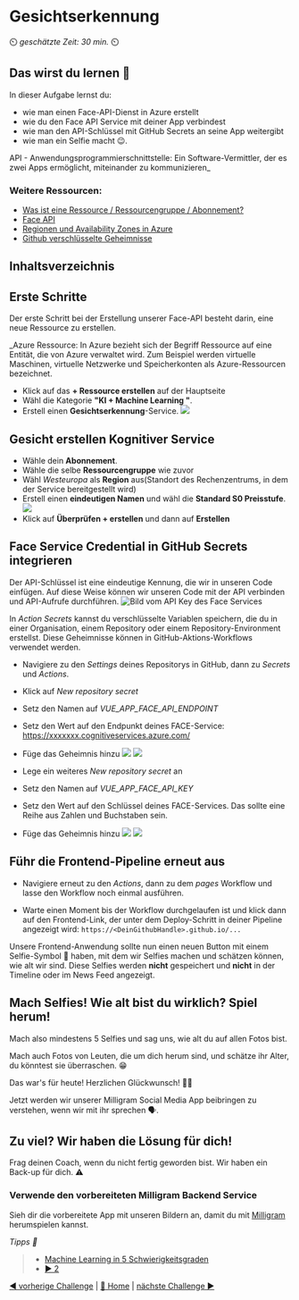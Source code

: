 # Gesichtserkennung

⏲️ _geschätzte Zeit: 30 min._ ⏲️

## Das wirst du lernen 🎯

In dieser Aufgabe lernst du:

- wie man einen Face-API-Dienst in Azure erstellt
- wie du den Face API Service mit deiner App verbindest
- wie man den API-Schlüssel mit GitHub Secrets an seine App weitergibt
- wie man ein Selfie macht 😉.

API - Anwendungsprogrammierschnittstelle: Ein Software-Vermittler, der es zwei Apps ermöglicht, miteinander zu kommunizieren_

### Weitere Ressourcen:

- [Was ist eine Ressource / Ressourcengruppe / Abonnement?](https://docs.microsoft.com/azure/cloud-adoption-framework/govern/resource-consistency/resource-access-management)
- [Face API](https://azure.microsoft.com/services/cognitive-services/face/)
- [Regionen und Availability Zones in Azure](https://docs.microsoft.com/azure/availability-zones/az-overview)
- [Github verschlüsselte Geheimnisse](https://docs.github.com/en/actions/reference/encrypted-secrets)

## Inhaltsverzeichnis

## Erste Schritte

Der erste Schritt bei der Erstellung unserer Face-API besteht darin, eine neue Ressource zu erstellen.

_Azure Ressource: In Azure bezieht sich der Begriff Ressource auf eine Entität, die von Azure verwaltet wird. Zum Beispiel werden virtuelle Maschinen, virtuelle Netzwerke und Speicherkonten als Azure-Ressourcen bezeichnet.

- Klick auf das **+ Ressource erstellen** auf der Hauptseite
- Wähl die Kategorie **"KI + Machine Learning "**.
- Erstell einen **Gesichtserkennung**-Service.
  ![](./images/dark/create-face.png)

## Gesicht erstellen Kognitiver Service

- Wähle dein **Abonnement**.
- Wähle die selbe **Ressourcengruppe** wie zuvor
- Wähl _Westeuropa_ als **Region** aus(Standort des Rechenzentrums, in dem der Service bereitgestellt wird)
- Erstell einen **eindeutigen Namen** und wähl die **Standard S0 Preisstufe**.
  ![](./images/dark/create-face-options.png)
- Klick auf **Überprüfen + erstellen** und dann auf **Erstellen**

## Face Service Credential in GitHub Secrets integrieren

Der API-Schlüssel ist eine eindeutige Kennung, die wir in unseren Code einfügen. Auf diese Weise können wir unseren Code mit der API verbinden und API-Aufrufe durchführen.
![Bild vom API Key des Face Services](./images/dark/milligram-face-api-access-keys.png)

In _Action Secrets_ kannst du verschlüsselte Variablen speichern, die du in einer Organisation, einem Repository oder einem Repository-Environment erstellst. Diese Geheimnisse können in GitHub-Aktions-Workflows verwendet werden.

- Navigiere zu den _Settings_ deines Repositorys in GitHub, dann zu _Secrets_ und _Actions_.
- Klick auf _New repository secret_
- Setz den Namen auf _VUE_APP_FACE_API_ENDPOINT_
- Setz den Wert auf den Endpunkt deines FACE-Service: https://xxxxxxx.cognitiveservices.azure.com/
- Füge das Geheimnis hinzu
  ![](./images/dark/vue-app-face-api-endpoint-secret.png#gh-dark-mode-only)
  ![](./images/light/vue-app-face-api-endpoint-secret.png#gh-light-mode-only)

- Lege ein weiteres _New repository secret_ an
- Setz den Namen auf _VUE_APP_FACE_API_KEY_
- Setz den Wert auf den Schlüssel deines FACE-Services. Das sollte eine Reihe aus Zahlen und Buchstaben sein.
- Füge das Geheimnis hinzu
  ![](./images/dark/vue-app-face-api-key-secret.png#gh-dark-mode-only)
  ![](./images/light/vue-app-face-api-key-secret.png#gh-light-mode-only)

## Führ die Frontend-Pipeline erneut aus

- Navigiere erneut zu den _Actions_, dann zu dem _pages_ Workflow und lasse den Workflow noch einmal ausführen. 

- Warte einen Moment bis der Workflow durchgelaufen ist und klick dann auf den Frontend-Link, der unter dem Deploy-Schritt in deiner Pipeline angezeigt wird: `https://<DeinGithubHandle>.github.io/...`

Unsere Frontend-Anwendung sollte nun einen neuen Button mit einem Selfie-Symbol 🤩 haben, mit dem wir Selfies machen und schätzen können, wie alt wir sind.
Diese Selfies werden **nicht** gespeichert und **nicht** in der Timeline oder im News Feed angezeigt.

## Mach Selfies! Wie alt bist du wirklich? Spiel herum!

Mach also mindestens 5 Selfies und sag uns, wie alt du auf allen Fotos bist.

Mach auch Fotos von Leuten, die um dich herum sind, und schätze ihr Alter, du könntest sie überraschen. 😁

Das war's für heute! Herzlichen Glückwunsch! 🥳🙏

Jetzt werden wir unserer Milligram Social Media App beibringen zu verstehen, wenn wir mit ihr sprechen 🗣️.

## Zu viel? Wir haben die Lösung für dich!

Frag deinen Coach, wenn du nicht fertig geworden bist. Wir haben ein Back-up für dich. ⚠️

### Verwende den vorbereiteten Milligram Backend Service

Sieh dir die vorbereitete App mit unseren Bildern an, damit du mit [Milligram](https://codeunicornmartha.github.io/FemaleAIAppInnovationEcosystem/#/?stack-key=a78e2b9a) herumspielen kannst.

_Tipps 📝_

> - [Machine Learning in 5 Schwierigkeitsgraden](https://youtu.be/5q87K1WaoFI)
> - [▶ 2](./WorkInProgress)

[◀ vorherige Challenge](../../day1/Application/DE_README.md) | [🔼 Home](../../README.md) | [nächste Challenge ▶](../Speech/DE_README.md)
